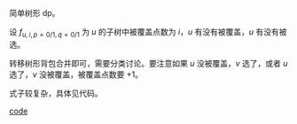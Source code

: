 简单树形 dp。

设 $f_{u,i,p=0/1,q=0/1}$ 为 $u$ 的子树中被覆盖点数为 $i$，$u$ 有没有被覆盖，$u$ 有没有被选。

转移树形背包合并即可，需要分类讨论。要注意如果 $u$ 没被覆盖，$v$ 选了，或者 $u$ 选了，$v$ 没被覆盖，被覆盖点数要 $+1$。

式子较复杂，具体见代码。

[code](https://atcoder.jp/contests/abc207/submissions/41310206)